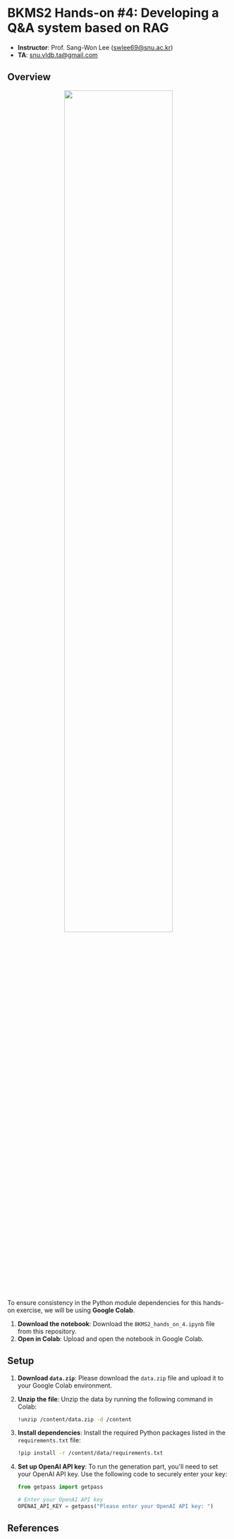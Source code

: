 # BKMS2 Hands-on #4: Developing a Q&A system based on RAG
- **Instructor**: Prof. Sang-Won Lee (swlee69@snu.ac.kr)
- **TA**:         snu.vldb.ta@gmail.com

## Overview


<p align="center">
  <img width="70%" src="https://github.com/user-attachments/assets/a590a8c9-9a95-4bc2-89e4-26c049028e75">
</p>

To ensure consistency in the Python module dependencies for this hands-on exercise, we will be using **Google Colab**.

1. **Download the notebook**: Download the `BKMS2_hands_on_4.ipynb` file from this repository.
2. **Open in Colab**: Upload and open the notebook in Google Colab.


## Setup

1. **Download `data.zip`**: Please download the `data.zip` file and upload it to your Google Colab environment.
2. **Unzip the file**: Unzip the data by running the following command in Colab:

    ```bash
    !unzip /content/data.zip -d /content
    ```

3. **Install dependencies**: Install the required Python packages listed in the `requirements.txt` file:

    ```bash
    !pip install -r /content/data/requirements.txt
    ```

4. **Set up OpenAI API key**: To run the generation part, you'll need to set your OpenAI API key. Use the following code to securely enter your key:

    ```python
    from getpass import getpass

    # Enter your OpenAI API key
    OPENAI_API_KEY = getpass("Please enter your OpenAI API key: ")
    ```


## References
